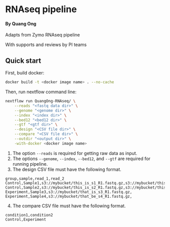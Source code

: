# RNAseq pipeline 
#### By Quang Ong
Adapts from Zymo RNAseq pipeline

With supports and reviews by PI teams

## Quick start

First, build docker:

```bash
docker build -t <docker image name> . --no-cache
```

Then, run nextflow command line:

```bash
nextflow run QuangOng-RNAseq/ \
  	--reads "<fastq data dir>" \
	--genome "<genome dir>" \
  	--index "<index dir>" \
  	--bed12 "<bed12 dir>" \
  	--gtf "<gtf dir>" \
	--design "<CSV file dir>" \
  	--compare "<CSV file dir>" \
	--outdir "<output dir>" \
	-with-docker <docker image name>
```

1. The option `--reads` is required for getting raw data as input.
2. The options `--genome`, `--index`, `--bed12`, and `--gtf` are required for running pipeline.
3. The design CSV file must have the following format.
```
group,sample,read_1,read_2
Control,Sample1,s3://mybucket/this_is_s1_R1.fastq.gz,s3://mybucket/this_is_s1_R2.fastq.gz
Control,Sample2,s3://mybucket/this_is_s2_R1.fastq.gz,s3://mybucket/this_is_s2_R2.fastq.gz
Experiment,Sample3,s3://mybucket/that_is_s3_R1.fastq.gz,
Experiment,Sample4,s3://mybucket/that_be_s4_R1.fastq.gz,
```
4. The compare CSV file must have the following format.
```
condition1,condition2
Control,Experiment
```
